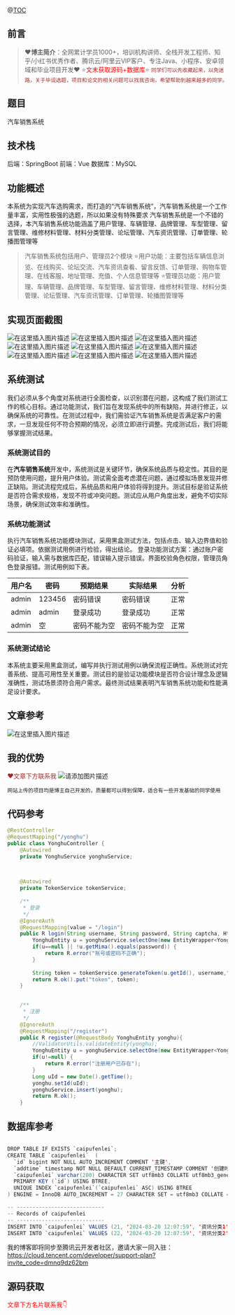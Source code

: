 ﻿@[TOC](文章目录)


## 前言

> :heart:**博主简介**：全网累计学员1000+，培训机构讲师、全栈开发工程师、知乎/小红书优秀作者、腾讯云/阿里云VIP客户、专注Java、小程序、安卓领域和毕业项目开发:heart:
> :star:<font color=red>文末获取源码+数据库</font>:star:
> <font color=brown>`同学们可以先收藏起来，以免迷路，关于毕设选题，项目和论文的相关问题可以找我咨询，希望帮助到越来越多的同学。`</font>
## 题目
汽车销售系统
## 技术栈
后端：SpringBoot
前端：Vue
数据库：MySQL

## 功能概述
本系统为实现汽车选购需求，而打造的“汽车销售系统”，汽车销售系统是一个工作量丰富，实用性极强的选题，所以如果没有特殊要求 汽车销售系统是一个不错的选择，本汽车销售系统功能涵盖了用户管理、车辆管理、品牌管理、车型管理、留言管理、维修材料管理、材料分类管理、论坛管理、汽车资讯管理、订单管理、轮播图管理等

>汽车销售系统包括用户、管理员2个模块
:star:用户功能：主要包括车辆信息浏览、在线购买、论坛交流、汽车资讯查看、留言反馈、订单管理、购物车管理、在线客服、地址管理、充值、个人信息管理等
:star:管理员功能：用户管理、车辆管理、品牌管理、车型管理、留言管理、维修材料管理、材料分类管理、论坛管理、汽车资讯管理、订单管理、轮播图管理等
## 实现页面截图 
![在这里插入图片描述](https://i-blog.csdnimg.cn/direct/d574c44c23b24a5dbdcbb9cee82436d5.png)
![在这里插入图片描述](https://i-blog.csdnimg.cn/direct/64f0fac540884203aada3c323836dcde.png)
![在这里插入图片描述](https://i-blog.csdnimg.cn/direct/511b68e7d99e4edb8a36908fb582cbb2.png)
![在这里插入图片描述](https://i-blog.csdnimg.cn/direct/69b84f8cdd3a480381c9bb5f25662c1d.png)
![在这里插入图片描述](https://i-blog.csdnimg.cn/direct/46aee3b84eed4bf6a8d7555d867dbbeb.png)
![在这里插入图片描述](https://i-blog.csdnimg.cn/direct/b0904dc1669d4e70bc6d6d3010305c35.png)
![在这里插入图片描述](https://i-blog.csdnimg.cn/direct/e54fda5fc4024c3c841c70d4e838d3ca.png)
![在这里插入图片描述](https://i-blog.csdnimg.cn/direct/9dc461ea73434acaafd209da515a48da.png)
![在这里插入图片描述](https://i-blog.csdnimg.cn/direct/43acc5c90d8b47a7a16eb3eef429a36f.png)


## 系统测试
我们必须从多个角度对系统进行全面检查，以识别潜在问题，这构成了我们测试工作的核心目标。通过功能测试，我们旨在发现系统中的所有缺陷，并进行修正，以确保系统的可靠性。在测试过程中，我们需验证汽车销售系统是否满足客户的需求，一旦发现任何不符合预期的情况，必须立即进行调整。完成测试后，我们将能够掌握测试结果。

### 系统测试目的
在**汽车销售系统**开发中，系统测试是关键环节，确保系统品质与稳定性。其目的是预防使用问题，提升用户体验。测试需全面考虑潜在问题，通过模拟场景发现并修正缺陷。测试流程完成后，系统品质和用户体验将得到提升。测试目标是验证系统是否符合需求规格，发现不符或冲突问题。测试应从用户角度出发，避免不切实际场景，确保测试效率和准确性。
### 系统功能测试
执行汽车销售系统功能模块测试，采用黑盒测试方法，包括点击、输入边界值和验证必填项。依据测试用例进行检验，得出结论。
登录功能测试方案：通过账户密码验证，输入需与数据库匹配，错误输入提示错误。界面校验角色权限，管理员角色登录报错。测试用例如下表。

| 用户名 | 密码 |预期结果 |实际结果 |分析 |
|--|--|--|--|-|
| admin | 123456|密码错误 |密码错误 |正常 |
| admin | admin |登录成功 |登录成功 |正常|
| admin | 空 |密码不能为空 |密码不能为空 |正常 |


### 系统测试结论
本系统主要采用黑盒测试，编写并执行测试用例以确保流程正确性。系统测试对完善系统、提高可用性至关重要。测试目的是验证功能模块是否符合设计理念及逻辑准确性，测试场景须符合用户需求。最终测试结果表明汽车销售系统功能和性能满足设计要求。

## 文章参考
![在这里插入图片描述](https://i-blog.csdnimg.cn/direct/738f9e6cf61e425e911ec452b322564e.png)


## 我的优势
<font color="brown">:heart:文章下方联系我</font>
![请添加图片描述](https://i-blog.csdnimg.cn/direct/b3b9bf847b2246438ed83a1fbb822538.png)


`网站上传的项目均是博主自己开发的，质量都可以得到保障，适合有一些开发基础的同学使用`
## 代码参考

```java
@RestController
@RequestMapping("/yonghu")
public class YonghuController {
    @Autowired
    private YonghuService yonghuService;


    
	@Autowired
	private TokenService tokenService;
	
	/**
	 * 登录
	 */
	@IgnoreAuth
	@RequestMapping(value = "/login")
	public R login(String username, String password, String captcha, HttpServletRequest request) {
		YonghuEntity u = yonghuService.selectOne(new EntityWrapper<YonghuEntity>().eq("yonghuming", username));
		if(u==null || !u.getMima().equals(password)) {
			return R.error("账号或密码不正确");
		}
		
		String token = tokenService.generateToken(u.getId(), username,"yonghu",  "用户" );
		return R.ok().put("token", token);
	}

	
	/**
     * 注册
     */
	@IgnoreAuth
    @RequestMapping("/register")
    public R register(@RequestBody YonghuEntity yonghu){
    	//ValidatorUtils.validateEntity(yonghu);
    	YonghuEntity u = yonghuService.selectOne(new EntityWrapper<YonghuEntity>().eq("yonghuming", yonghu.getYonghuming()));
		if(u!=null) {
			return R.error("注册用户已存在");
		}
		Long uId = new Date().getTime();
		yonghu.setId(uId);
        yonghuService.insert(yonghu);
        return R.ok();
    }
```
## 数据库参考

```java

DROP TABLE IF EXISTS `caipufenlei`;
CREATE TABLE `caipufenlei`  (
  `id` bigint NOT NULL AUTO_INCREMENT COMMENT '主键',
  `addtime` timestamp NOT NULL DEFAULT CURRENT_TIMESTAMP COMMENT '创建时间',
  `caipufenlei` varchar(200) CHARACTER SET utf8mb3 COLLATE utf8mb3_general_ci NOT NULL COMMENT '资讯分类',
  PRIMARY KEY (`id`) USING BTREE,
  UNIQUE INDEX `caipufenlei`(`caipufenlei` ASC) USING BTREE
) ENGINE = InnoDB AUTO_INCREMENT = 27 CHARACTER SET = utf8mb3 COLLATE = utf8mb3_general_ci COMMENT = '资讯分类' ROW_FORMAT = Dynamic;

-- ----------------------------
-- Records of caipufenlei
-- ----------------------------
INSERT INTO `caipufenlei` VALUES (21, '2024-03-20 12:07:59', '资讯分类1');
INSERT INTO `caipufenlei` VALUES (22, '2024-03-20 12:07:59', '资讯分类2');
```

我的博客即将同步至腾讯云开发者社区，邀请大家一同入驻：https://cloud.tencent.com/developer/support-plan?invite_code=dmnq9dz62bm

## 源码获取
<font color=red>文章下方名片联系我:point_down:</font>

